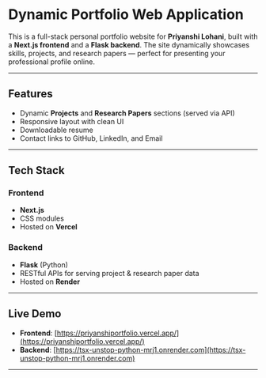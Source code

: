 #  Dynamic Portfolio Web Application

This is a full-stack personal portfolio website for **Priyanshi Lohani**, built with a **Next.js frontend** and a **Flask backend**. The site dynamically showcases skills, projects, and research papers — perfect for presenting your professional profile online.

---

##  Features

-  Dynamic **Projects** and **Research Papers** sections (served via API)
-  Responsive layout with clean UI
-  Downloadable resume
-  Contact links to GitHub, LinkedIn, and Email

---

##  Tech Stack

### Frontend
- **Next.js** 
- CSS modules
- Hosted on **Vercel**

### Backend
- **Flask** (Python)
- RESTful APIs for serving project & research paper data
- Hosted on **Render**

---

##  Live Demo

- **Frontend**: [https://priyanshiportfolio.vercel.app/](https://priyanshiportfolio.vercel.app/)
- **Backend**: [https://tsx-unstop-python-mrj1.onrender.com](https://tsx-unstop-python-mrj1.onrender.com)

---


